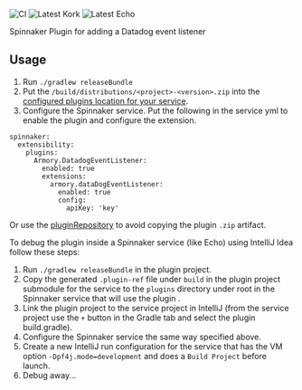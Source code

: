 ![CI](https://github.com/armory-plugins/datadogEventListener/workflows/CI/badge.svg?branch=master)
![Latest Kork](https://github.com/armory-plugins/datadogEventListener/workflows/Latest%20Kork/badge.svg?branch=master)
![Latest Echo](https://github.com/armory-plugins/datadogEventListener/workflows/Latest%20Echo/badge.svg?branch=master)

Spinnaker Plugin for adding a Datadog event listener

<h2>Usage</h2>

1) Run `./gradlew releaseBundle`
2) Put the `/build/distributions/<project>-<version>.zip` into the [configured plugins location for your service](https://pf4j.org/doc/packaging.html).
3) Configure the Spinnaker service. Put the following in the service yml to enable the plugin and configure the extension.
```
spinnaker:
  extensibility:
    plugins:
      Armory.DatadogEventListener:
        enabled: true
        extensions:
          armory.dataDogEventListener:
            enabled: true
            config:
              apiKey: 'key'
```

Or use the [pluginRepository](https://github.com/armory-plugins/pluginRepository) to avoid copying the plugin `.zip` artifact.

To debug the plugin inside a Spinnaker service (like Echo) using IntelliJ Idea follow these steps:

1) Run `./gradlew releaseBundle` in the plugin project.
2) Copy the generated `.plugin-ref` file under `build` in the plugin project submodule for the service to the `plugins` directory under root in the Spinnaker service that will use the plugin .
3) Link the plugin project to the service project in IntelliJ (from the service project use the `+` button in the Gradle tab and select the plugin build.gradle).
4) Configure the Spinnaker service the same way specified above.
5) Create a new IntelliJ run configuration for the service that has the VM option `-Dpf4j.mode=development` and does a `Build Project` before launch.
6) Debug away...
